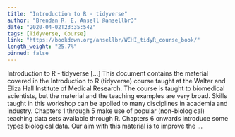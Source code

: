 ```yaml
---
title: "Introduction to R - tidyverse"
author: "Brendan R. E. Ansell @ansellbr3"
date: "2020-04-02T23:35:54Z"
tags: [Tidyverse, Course]
link: "https://bookdown.org/ansellbr/WEHI_tidyR_course_book/"
length_weight: "25.7%"
pinned: false
---
```


Introduction to R - tidyverse [...] This document contains the material covered in the Introduction to R (tidyverse) course taught at the Walter and Eliza Hall Institute of Medical Research. The course is taught to biomedical scientists, but the material and the teaching examples are very broad. Skills taught in this workshop can be applied to many disciplines in academia and industry. Chapters 1 through 5 make use of popular (non-biological) teaching data sets available through R. Chapters 6 onwards introduce some types biological data.
Our aim with this material is to improve the ...
